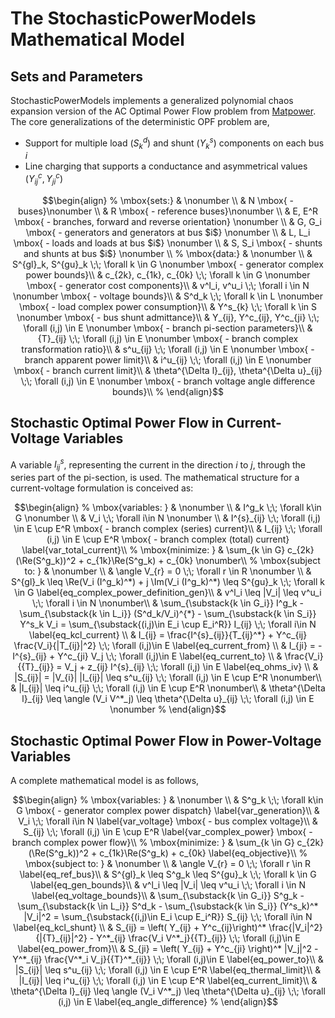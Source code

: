 # The StochasticPowerModels Mathematical Model


## Sets and Parameters

StochasticPowerModels implements a generalized polynomial chaos expansion version of the AC Optimal Power Flow problem from [Matpower](http://www.pserc.cornell.edu/matpower/).  
The core generalizations of the deterministic OPF problem are,

- Support for multiple load ($S^d_k$) and shunt ($Y^s_{k}$) components on each bus $i$
- Line charging that supports a conductance and asymmetrical values ($Y^c_{ij}, Y^c_{ji}$)


```math
\begin{align}
%
\mbox{sets:} & \nonumber \\
& N \mbox{ - buses}\nonumber \\
& R \mbox{ - reference buses}\nonumber \\
& E, E^R \mbox{ - branches, forward and reverse orientation} \nonumber \\
& G, G_i \mbox{ - generators and generators at bus $i$} \nonumber \\
& L, L_i \mbox{ - loads and loads at bus $i$} \nonumber \\
& S, S_i \mbox{ - shunts and shunts at bus $i$} \nonumber \\
%
\mbox{data:} & \nonumber \\
& S^{gl}_k, S^{gu}_k \;\; \forall k \in G \nonumber \mbox{ - generator complex power bounds}\\
& c_{2k}, c_{1k}, c_{0k} \;\; \forall k \in G \nonumber  \mbox{ - generator cost components}\\
& v^l_i, v^u_i \;\; \forall i \in N \nonumber \mbox{ - voltage bounds}\\
& S^d_k \;\; \forall k \in L \nonumber \mbox{ - load complex power consumption}\\
& Y^s_{k} \;\; \forall k \in S \nonumber \mbox{ - bus shunt admittance}\\
& Y_{ij}, Y^c_{ij}, Y^c_{ji} \;\; \forall (i,j) \in E \nonumber \mbox{ - branch pi-section parameters}\\
& {T}_{ij} \;\; \forall (i,j) \in E \nonumber \mbox{ - branch complex transformation ratio}\\
& s^u_{ij}  \;\; \forall (i,j) \in E \nonumber \mbox{ - branch apparent power limit}\\
& i^u_{ij}  \;\; \forall (i,j) \in E \nonumber \mbox{ - branch current limit}\\
& \theta^{\Delta l}_{ij}, \theta^{\Delta u}_{ij} \;\; \forall (i,j) \in E \nonumber \mbox{ - branch voltage angle difference bounds}\\
%
\end{align}
```

## Stochastic Optimal Power Flow in Current-Voltage Variables
A variable $I^{s}_{ij}$, representing the current in the direction $i$ to $j$, through the series part of the pi-section, is used.
The mathematical structure for a current-voltage formulation is conceived as:

```math
\begin{align}
%
\mbox{variables: } & \nonumber \\
& I^g_k \;\; \forall k\in G \nonumber \\
& V_i \;\; \forall i\in N \nonumber \\
& I^{s}_{ij} \;\; \forall (i,j) \in E \cup E^R  \mbox{ - branch complex (series) current}\\
& I_{ij} \;\; \forall (i,j) \in E \cup E^R  \mbox{ - branch complex (total) current} \label{var_total_current}\\
%
\mbox{minimize: } & \sum_{k \in G} c_{2k} (\Re(S^g_k))^2 + c_{1k}\Re(S^g_k) + c_{0k} \nonumber\\
%
\mbox{subject to: } & \nonumber \\
& \angle V_{r} = 0  \;\; \forall r \in R \nonumber \\
& S^{gl}_k \leq \Re(V_i (I^g_k)^*) + j \Im(V_i (I^g_k)^*) \leq S^{gu}_k \;\; \forall k \in G   \label{eq_complex_power_definition_gen}\\
& v^l_i \leq |V_i| \leq v^u_i \;\; \forall i \in N \nonumber\\
& \sum_{\substack{k \in G_i}} I^g_k - \sum_{\substack{k \in L_i}} (S^d_k/V_i)^{*} - \sum_{\substack{k \in S_i}} Y^s_k V_i = \sum_{\substack{(i,j)\in E_i \cup E_i^R}} I_{ij} \;\; \forall i\in N  \label{eq_kcl_current} \\
& I_{ij} =  \frac{I^{s}_{ij}}{T_{ij}^*} + Y^c_{ij} \frac{V_i}{|T_{ij}|^2}  \;\; \forall (i,j)\in E \label{eq_current_from} \\
& I_{ji} = -I^{s}_{ij} + Y^c_{ji} V_j  \;\; \forall (i,j)\in E \label{eq_current_to} \\
& \frac{V_i}{{T}_{ij}} = V_j + z_{ij} I^{s}_{ij}  \;\; \forall (i,j) \in E \label{eq_ohms_iv} \\
& |S_{ij}| = |V_{i}| |I_{ij}| \leq s^u_{ij} \;\; \forall (i,j) \in E \cup E^R \nonumber\\
& |I_{ij}| \leq i^u_{ij} \;\; \forall (i,j) \in E \cup E^R \nonumber\\
& \theta^{\Delta l}_{ij} \leq \angle (V_i V^*_j) \leq \theta^{\Delta u}_{ij} \;\; \forall (i,j) \in E \nonumber
%
\end{align}
```


##  Stochastic Optimal Power Flow in Power-Voltage Variables

A complete mathematical model is as follows,

```math
\begin{align}
%
\mbox{variables: } & \nonumber \\
& S^g_k \;\; \forall k\in G \mbox{ - generator complex power dispatch} \label{var_generation}\\
& V_i \;\; \forall i\in N \label{var_voltage} \mbox{ - bus complex voltage}\\
& S_{ij} \;\; \forall (i,j) \in E \cup E^R  \label{var_complex_power} \mbox{ - branch complex power flow}\\
%
\mbox{minimize: } & \sum_{k \in G} c_{2k} (\Re(S^g_k))^2 + c_{1k}\Re(S^g_k) + c_{0k} \label{eq_objective}\\
%
\mbox{subject to: } & \nonumber \\
& \angle V_{r} = 0  \;\; \forall r \in R \label{eq_ref_bus}\\
& S^{gl}_k \leq S^g_k \leq S^{gu}_k \;\; \forall k \in G  \label{eq_gen_bounds}\\
& v^l_i \leq |V_i| \leq v^u_i \;\; \forall i \in N \label{eq_voltage_bounds}\\
& \sum_{\substack{k \in G_i}} S^g_k - \sum_{\substack{k \in L_i}} S^d_k - \sum_{\substack{k \in S_i}} (Y^s_k)^* |V_i|^2 = \sum_{\substack{(i,j)\in E_i \cup E_i^R}} S_{ij} \;\; \forall i\in N \label{eq_kcl_shunt} \\
& S_{ij} = \left( Y_{ij} + Y^c_{ij}\right)^* \frac{|V_i|^2}{|{T}_{ij}|^2} - Y^*_{ij} \frac{V_i V^*_j}{{T}_{ij}} \;\; \forall (i,j)\in E \label{eq_power_from}\\
& S_{ji} = \left( Y_{ij} + Y^c_{ji} \right)^* |V_j|^2 - Y^*_{ij} \frac{V^*_i V_j}{{T}^*_{ij}} \;\; \forall (i,j)\in E \label{eq_power_to}\\
& |S_{ij}| \leq s^u_{ij} \;\; \forall (i,j) \in E \cup E^R \label{eq_thermal_limit}\\
& |I_{ij}| \leq i^u_{ij} \;\; \forall (i,j) \in E \cup E^R \label{eq_current_limit}\\
& \theta^{\Delta l}_{ij} \leq \angle (V_i V^*_j) \leq \theta^{\Delta u}_{ij} \;\; \forall (i,j) \in E \label{eq_angle_difference}
%
\end{align}
```
